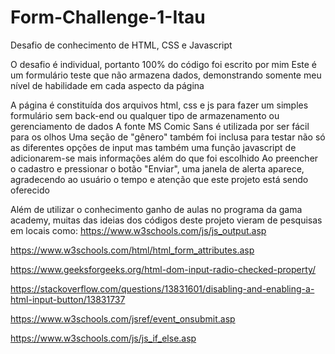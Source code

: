 # Form-Challenge-1-Itau
Desafio de conhecimento de HTML, CSS e Javascript

O desafio é individual, portanto 100% do código foi escrito por mim
Este é um formulário teste que não armazena dados, demonstrando somente meu nível de habilidade em cada aspecto da página

A página é constituída dos arquivos html, css e js para fazer um simples formulário sem back-end ou qualquer tipo de armazenamento ou gerenciamento de dados
A fonte MS Comic Sans é utilizada por ser fácil para os olhos
Uma seção de "gênero" também foi inclusa para testar não só as diferentes opções de input mas também uma função javascript de adicionarem-se mais informações além do que foi escolhido
Ao preencher o cadastro e pressionar o botão "Enviar", uma janela de alerta aparece, agradecendo ao usuário o tempo e atenção que este projeto está sendo oferecido

Além de utilizar o conhecimento ganho de aulas no programa da gama academy, muitas das ideias dos códigos deste projeto vieram de pesquisas em locais como:
https://www.w3schools.com/js/js_output.asp

https://www.w3schools.com/html/html_form_attributes.asp

https://www.geeksforgeeks.org/html-dom-input-radio-checked-property/

https://stackoverflow.com/questions/13831601/disabling-and-enabling-a-html-input-button/13831737

https://www.w3schools.com/jsref/event_onsubmit.asp

https://www.w3schools.com/js/js_if_else.asp
